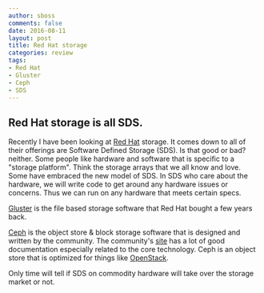 ```yaml
---
author: sboss
comments: false
date: 2016-08-11
layout: post
title: Red Hat storage
categories: review
tags:
- Red Hat
- Gluster
- Ceph
- SDS
---
```


## Red Hat storage is all SDS.

Recently I have been looking at [Red Hat]( http://redhat.com ) storage.  It comes down to all of their offerings are Software Defined Storage (SDS).  Is that good or bad? neither.  Some people like hardware and software that is specific to a "storage platform".  Think the storage arrays that we all know and love.  Some have embraced the new model of SDS.  In SDS who care about the hardware, we will write code to get around any hardware issues or concerns.  Thus we can run on any hardware that meets certain specs.

[Gluster]( http://redhat.com/en/technologies/storage/gluster ) is the file based storage software that Red Hat bought a few years back.

[Ceph]( http://redhat.com/en/technologies/storage/ceph ) is the object store & block storage software that is designed and written by the community.  The community's [site]( http://ceph.com/ ) has a lot of good documentation especially related to the core technology.  Ceph is an object store that is optimized for things like [OpenStack]( http://www.openstack.org/ ).

Only time will tell if SDS on commodity hardware will take over the storage market or not.
